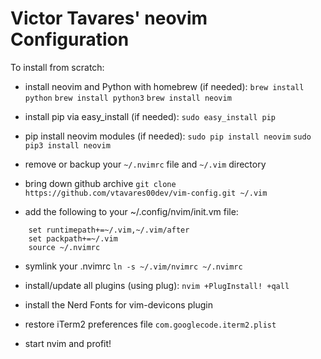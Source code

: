 # Victor Tavares' neovim Configuration

To install from scratch:

* install neovim and Python with homebrew (if needed):
  `brew install python`
  `brew install python3`
  `brew install neovim`

* install pip via easy_install (if needed):
  `sudo easy_install pip`

* pip install neovim modules (if needed):
  `sudo pip install neovim`
  `sudo pip3 install neovim`

* remove or backup your `~/.nvimrc` file and `~/.vim` directory

* bring down github archive
  `git clone https://github.com/vtavares00dev/vim-config.git ~/.vim`

* add the following to your ~/.config/nvim/init.vm file:
```
    set runtimepath+=~/.vim,~/.vim/after
    set packpath+=~/.vim
    source ~/.nvimrc
```

* symlink your .nvimrc
  `ln -s ~/.vim/nvimrc ~/.nvimrc`

* install/update all plugins (using plug): `nvim +PlugInstall! +qall`

* install the Nerd Fonts for vim-devicons plugin

* restore iTerm2 preferences file `com.googlecode.iterm2.plist`

* start nvim and profit!

